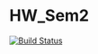 # HW_Sem2
[![Build Status](https://ci.appveyor.com/api/projects/status/github/resueman/HW_Sem2)](https://ci.appveyor.com/api/projects/status/github/resueman/HW_Sem2)
